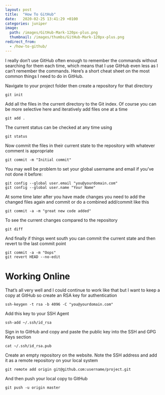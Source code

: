 ```yaml
---
layout: post
title:  "How To GitHub"
date:   2020-02-25 13:41:29 +0100
categories: juniper
image:
  path: /images/GitHub-Mark-120px-plus.png
  thumbnail: /images/thumbs/GitHub-Mark-120px-plus.png
redirect_from:
  - /how-to-github/
---
```

I really don’t use GitHub often enough to remember the commands without searching for them each time, which means that I use GitHub even less as I can’t remember the commands. Here’s a short cheat sheet on the most common things I need to do in GitHub.

Navigate to your project folder then create a repository for that directory

    git init

Add all the files in the current directory to the Git index. Of course you can be more selective here and iteratively add files one at a time

    git add .

The current status can be checked at any time using

    git status

Now commit the files in their current state to the repository with whatever comment is appropriate

    git commit -m "Initial commit"

You may well be problem to set your global username and email if you’ve not done it before:

    git config --global user.email "you@yourdomain.com"
    git config --global user.name "Your Name"

At some time later after you have made changes you need to add the changed files again and commit or do a combined add/commit like this

    git commit -a -m "great new code added"

To see the current changes compared to the repository

    git diff

And finally if things went south you can commit the current state and then revert to the last commit point

    git commit -a -m "Oops"
    git revert HEAD --no-edit

Working Online
==============

That’s all very well and I could continue to work like that but I want to keep a copy at GitHub so create an RSA key for authentication

    ssh-keygen -t rsa -b 4096 -C "you@yourdomain.com"

Add this key to your SSH Agent

    ssh-add ~/.ssh/id_rsa

Sign in to GitHub and copy and paste the public key into the SSH and GPG Keys section

    cat ~/.ssh/id_rsa.pub

Create an empty repository on the website. Note the SSH address and add it as a remote repository on your local system

    git remote add origin git@github.com:username/project.git

And then push your local copy to GitHub

    git push -u origin master
